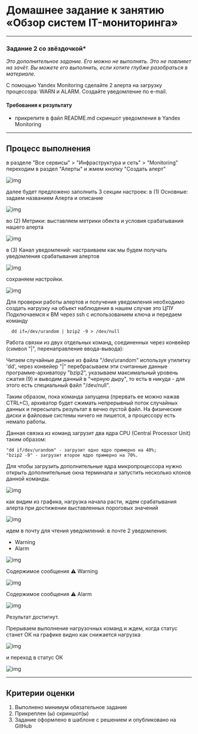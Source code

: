 
# Домашнее задание к занятию «Обзор систем IT-мониторинга»

---

### Задание 2 со звёздочкой*
*Это дополнительное задание. Его можно не выполнять. Это не повлияет на зачёт. Вы можете его выполнить, если хотите глубже разобраться в материале.*

С помощью Yandex Monitoring сделайте 2 алерта на загрузку процессора: WARN и ALARM. Создайте уведомление по e-mail.

#### Требования к результату
* прикрепите в файл README.md скриншот уведомления в Yandex Monitoring 

---

## Процесс выполнения

в разделе "Все сервисы" > "Инфраструктура и сеть" > "Monitoring"
переходим в раздел "Алерты" и жмем кнопку "Создать алерт"

![img](https://github.com/al-zar/sysmon/blob/main/hw01/img/img_135.png)

далее будет предложено заполнить 3 секции настроек:
в (1) Основные: задаем названием Алерта и описание

![img](https://github.com/al-zar/sysmon/blob/main/hw01/img/img_148.png)

во (2) Метрики: выставляем метрики обекта и условия срабатывания нашего алерта

![img](https://github.com/al-zar/sysmon/blob/main/hw01/img/img_160.png)

в (3) Канал уведомлений: настраиваем как мы будем получать уведомления срабатывания алертов

![img](https://github.com/al-zar/sysmon/blob/main/hw01/img/img_161.png)

сохраняем настройки.

![img](https://github.com/al-zar/sysmon/blob/main/hw01/img/img_162.png)

Для проверки работы алертов и получения уведомления необходимо создать нагрузку на объект наблюдения
в нашем случае это ЦПУ
Подключаемся к ВМ через ssh с использованием ключа и передаем команду

      dd if=/dev/urandom | bzip2 -9 > /dev/null
 
Работа связки из двух отдельных команд, соединенных через конвейер (символ "|", перенаправление ввода-вывода):

Читаем случайные данные из файла "/dev/urandom" используя утилитку 'dd', через конвейер "|" перебрасываем эти считанные данные программе-архиватору "bzip2", указываем максимальный уровень сжатия (9) и выводим данный в "черную дыру", то есть в никуда - для этого есть специальный файл "/dev/null".

Таким образом, пока команда запущена (прервать ее можно нажав CTRL+C), архиватор будет сжимать непрерывный поток случайных данных и пересылать результат в вечно пустой файл. На физические диски и файловые системы ничего не пишется, а процессору есть немало работы.

Данная связка из команд загрузит два ядра CPU (Central Processor Unit) таким образом:

    "dd if/dev/urandom" - загрузит одно ядро примерно на 40%;
    "bzip2 -9" - загрузит второе ядро примерно на 70%.
Для чтобы загрузить дополнительные ядра микропроцессора нужно открыть дополнительные окна терминала и запустить несколько клонов данной команды.

![img](https://github.com/al-zar/sysmon/blob/main/hw01/img/img_163.png)

как видим из графика, нагрузка начала расти, ждем срабатывания алерта при достижении выставленных пороговых значений

![img](https://github.com/al-zar/sysmon/blob/main/hw01/img/img_164.png)

идем в почту для чтения уведомлений:
в почте 2 уведомления:
  - Warning
  - Alarm

![img](https://github.com/al-zar/sysmon/blob/main/hw01/img/img_166.png)

Содержимое сообщения  ⚠ Warning

![img](https://github.com/al-zar/sysmon/blob/main/hw01/img/img_168.png)

Содержимое сообщения  ⚠ Alarm 

![img](https://github.com/al-zar/sysmon/blob/main/hw01/img/img_167.png)

Результат достигнут.

Прерываем выполнение нагрузочных команд и ждем, когда статус станет ОК
на графике видно как снижается нагрузка

![img](https://github.com/al-zar/sysmon/blob/main/hw01/img/img_169.png)

и переход в статус ОК

![img](https://github.com/al-zar/sysmon/blob/main/hw01/img/img_219.png)

---

## Критерии оценки

1. Выполнено минимум обязательное задание
2. Прикреплен (ы) скриншот(ы) 
3. Задание оформлено в шаблоне с решением и опубликовано на GitHub

